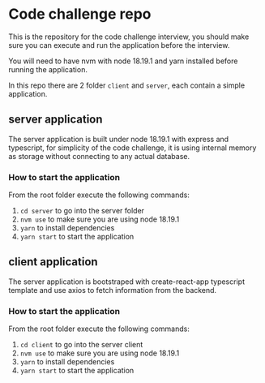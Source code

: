# Code challenge repo

This is the repository for the code challenge interview, you should make sure you can execute and run the application before the interview.

You will need to have nvm with node 18.19.1 and yarn installed before running the application.

In this repo there are 2 folder `client` and `server`, each contain a simple application.

## server application

The server application is built under node 18.19.1 with express and typescript, for simplicity of the code challenge, it is using internal memory as storage without connecting to any actual database.

### How to start the application

From the root folder execute the following commands:

1. `cd server` to go into the server folder
2. `nvm use` to make sure you are using node 18.19.1
3. `yarn` to install dependencies
4. `yarn start` to start the application

## client application

The server application is bootstraped with create-react-app typescript template and use axios to fetch information from the backend.


### How to start the application

From the root folder execute the following commands:

1. `cd client` to go into the server client
2. `nvm use` to make sure you are using node 18.19.1
3. `yarn` to install dependencies
4. `yarn start` to start the application
